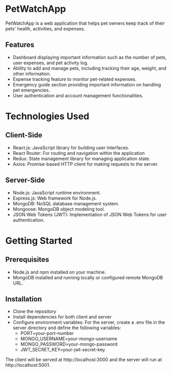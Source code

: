 # PetWatchApp
PetWatchApp is a web application that helps pet owners keep track of their pets' health, activities, and expenses.

## Features
- Dashboard displaying important information such as the number of pets, user expenses, and pet activity log.
- Ability to add and manage pets, including tracking their age, weight, and other information.
- Expense tracking feature to monitor pet-related expenses.
- Emergency guide section providing important information on handling pet emergencies.
- User authentication and account management functionalities.

# Technologies Used
## Client-Side
- React.js: JavaScript library for building user interfaces.
- React Router: For routing and navigation within the application
- Redux: State management library for managing application state.
- Axios: Promise-based HTTP client for making requests to the server.
## Server-Side
- Node.js: JavaScript runtime environment.
- Express.js: Web framework for Node.js.
- MongoDB: NoSQL database management system.
- Mongoose: MongoDB object modeling tool.
- JSON Web Tokens (JWT): Implementation of JSON Web Tokens for user authentication.

# Getting Started
## Prerequisites
- Node.js and npm installed on your machine.
- MongoDB installed and running locally or configured remote MongoDB URL.
## Installation
- Clone the repository
- Install dependencies for both client and server
- Configure environment variables:
  For the server, create a .env file in the server directory and define the following variables:
  - PORT=your-port-number
  - MONGO_USERNAME=your-mongo-username
  - MONGO_PASSWORD=your-mongo-password
  - JWT_SECRET_KEY=your-jwt-secret-key

The client will be served at http://localhost:3000 and the server will run at http://localhost:5001.


